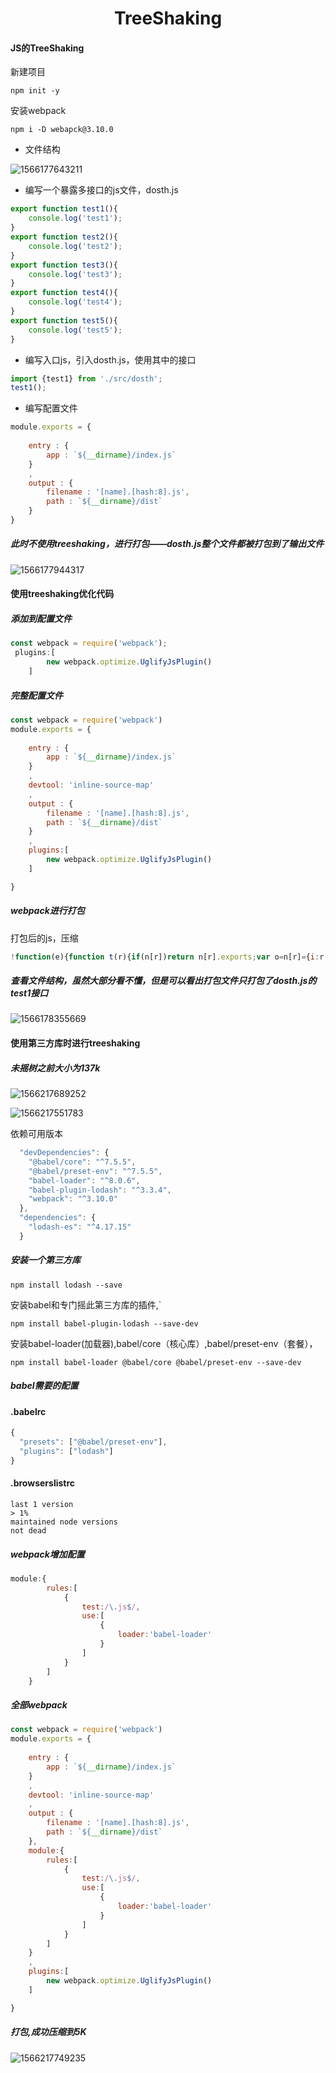 <h1 align='center'>TreeShaking</h1>

#### JS的TreeShaking



新建项目

`npm init -y`

安装webpack

`npm i -D webapck@3.10.0`



* 文件结构



![1566177643211](.\treeshaking\1566177643211.png)





* 编写一个暴露多接口的js文件，dosth.js

```js
export function test1(){
    console.log('test1');
}
export function test2(){
    console.log('test2');
}
export function test3(){
    console.log('test3');
}
export function test4(){
    console.log('test4');
}
export function test5(){
    console.log('test5');
}
```

* 编写入口js，引入dosth.js，使用其中的接口

```js
import {test1} from './src/dosth';
test1(); 
```

* 编写配置文件

```js
module.exports = {
    
    entry : {
        app : `${__dirname}/index.js`
    }
    ,
    output : {
        filename : '[name].[hash:8].js',
        path : `${__dirname}/dist`
    }
}
```



##### 此时不使用treeshaking，进行打包——dosth.js整个文件都被打包到了输出文件

![1566177944317](.\treeshaking\1566177944317.png)



#### 使用treeshaking优化代码



##### 添加到配置文件

```js
const webpack = require('webpack');
 plugins:[
        new webpack.optimize.UglifyJsPlugin()
    ]
```



##### 完整配置文件

```js
const webpack = require('webpack')
module.exports = {
    
    entry : {
        app : `${__dirname}/index.js`
    }
    ,
    devtool: 'inline-source-map'
    ,
    output : {
        filename : '[name].[hash:8].js',
        path : `${__dirname}/dist`
    }
    ,
    plugins:[
        new webpack.optimize.UglifyJsPlugin()
    ]

}
```



##### webpack进行打包

打包后的js，压缩

```js
!function(e){function t(r){if(n[r])return n[r].exports;var o=n[r]={i:r,l:!1,exports:{}};return e[r].call(o.exports,o,o.exports,t),o.l=!0,o.exports}var n={};t.m=e,t.c=n,t.d=function(e,n,r){t.o(e,n)||Object.defineProperty(e,n,{configurable:!1,enumerable:!0,get:r})},t.n=function(e){var n=e&&e.__esModule?function(){return e.default}:function(){return e};return t.d(n,"a",n),n},t.o=function(e,t){return Object.prototype.hasOwnProperty.call(e,t)},t.p="",t(t.s=0)}([function(e,t,n){"use strict";Object.defineProperty(t,"__esModule",{value:!0});var r=n(1);Object(r.a)()},function(e,t,n){"use strict";function r(){console.log("test1")}t.a=r}]);
```



##### 查看文件结构，虽然大部分看不懂，但是可以看出打包文件只打包了dosth.js的test1接口



![1566178355669](C:\Users\黄聪\Desktop\treeshaking\1566178355669.png)



#### 使用第三方库时进行treeshaking



##### 未摇树之前大小为137k

![1566217689252](.\treeshaking\1566217689252.png)



![1566217551783](C:\Users\黄聪\Desktop\treeshaking\1566217551783.png)

依赖可用版本

```js
  "devDependencies": {
    "@babel/core": "^7.5.5",
    "@babel/preset-env": "^7.5.5",
    "babel-loader": "^8.0.6",
    "babel-plugin-lodash": "^3.3.4",
    "webpack": "^3.10.0"
  },
  "dependencies": {
    "lodash-es": "^4.17.15"
  }
```





##### 安装一个第三方库

`npm install lodash --save`

安装babel和专门摇此第三方库的插件,`

`npm install babel-plugin-lodash --save-dev`

安装babel-loader(加载器),babel/core（核心库）,babel/preset-env（套餐），

`npm install babel-loader @babel/core @babel/preset-env --save-dev`



##### babel需要的配置

#### .babelrc

```js
{
  "presets": ["@babel/preset-env"],
  "plugins": ["lodash"]
}
```



#### .browserslistrc

```
last 1 version
> 1%
maintained node versions
not dead
```



##### webpack增加配置

```js
module:{
        rules:[
            {
                test:/\.js$/,
                use:[
                    {
                        loader:'babel-loader'
                    }
                ]
            }
        ]
    }
```



##### 全部webpack

```js
const webpack = require('webpack')
module.exports = {
    
    entry : {
        app : `${__dirname}/index.js`
    }
    ,
    devtool: 'inline-source-map'
    ,
    output : {
        filename : '[name].[hash:8].js',
        path : `${__dirname}/dist`
    },
    module:{
        rules:[
            {
                test:/\.js$/,
                use:[
                    {
                        loader:'babel-loader'
                    }
                ]
            }
        ]
    }
    ,
    plugins:[
        new webpack.optimize.UglifyJsPlugin()
    ]

}
```



#####  打包,成功压缩到5K

![1566217749235](.\treeshaking\1566217749235.png)

